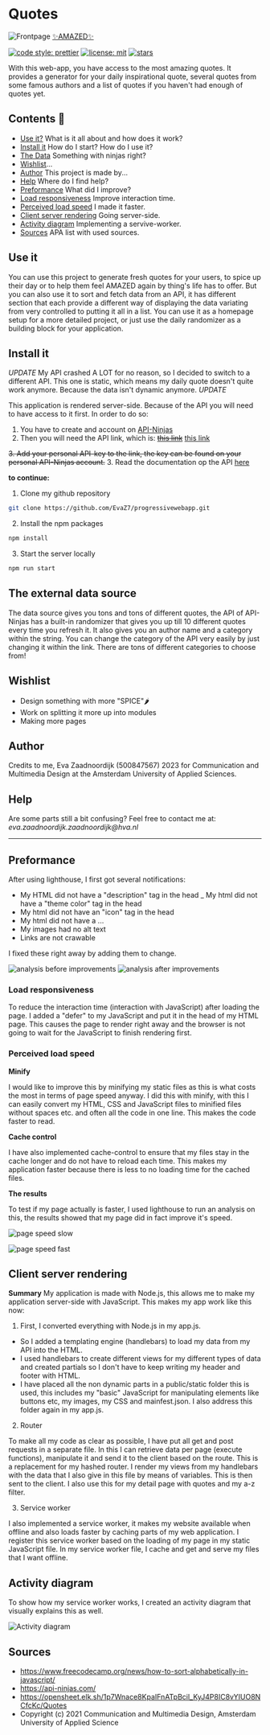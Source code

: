# Quotes

![Frontpage](https://github.com/EvaZ7/Quotes/blob/4b05094b8fa3c4556e8e3799aaa9f918216d75d5/readmeimg/amazed.png)
[✨AMAZED✨](https://amazed.cyclic.app/)

[![code style: prettier](https://img.shields.io/badge/code_style-prettier-ff69b4.svg?style=flat-square)](https://github.com/prettier/prettier)
[![license: mit](https://img.shields.io/badge/license-MIT-green?style=flat-square)](https://github.com/EvaZ7/Blok-tech/blob/main/LICENSE)
[![stars](https://img.shields.io/badge/stars-0-9cf?style=flat-square)](https://github.com/EvaZ7/Blok-tech/stargazers)

With this web-app, you have access to the most amazing quotes. It provides a generator for your daily inspirational quote, several quotes from some famous authors and a list of quotes if you haven't had enough of quotes yet.

## Contents 📑

- [Use it?](https://github.com/EvaZ7/progressivewebapp#use-it) What is it all about and how does it work?
- [Install it](https://github.com/EvaZ7/progressivewebapp#install-it) How do I start? How do I use it?
- [The Data](https://github.com/EvaZ7/progressivewebapp#the-external-data-source) Something with ninjas right?
- [Wishlist](https://github.com/EvaZ7/progressivewebapp#wishlist)...
- [Author](https://github.com/EvaZ7/progressivewebapp#author) This project is made by...
- [Help](https://github.com/EvaZ7/progressivewebapp#help) Where do I find help?
- [Preformance](https://github.com/EvaZ7/progressivewebapp#preformance) What did I improve?
- [Load responsiveness](https://github.com/EvaZ7/progressivewebapp#load-responsiveness) Improve interaction time.
- [Perceived load speed](https://github.com/EvaZ7/progressivewebapp#perceived-load-speed) I made it faster.
- [Client server rendering](https://github.com/EvaZ7/progressivewebapp#client-server-rendering) Going server-side.
- [Activity diagram](https://github.com/EvaZ7/progressivewebapp#activity-diagram) Implementing a servive-worker.
- [Sources](https://github.com/EvaZ7/progressivewebapp#sources) APA list with used sources.

## Use it

You can use this project to generate fresh quotes for your users, to spice up their day or to help them feel AMAZED again by thing's life has to offer. But you can also use it to sort and fetch data from an API, it has different section that each provide a different way of displaying the data variating from very controlled to putting it all in a list. You can use it as a homepage setup for a more detailed project, or just use the daily randomizer as a building block for your application.

## Install it

*UPDATE*
My API crashed A LOT for no reason, so I decided to switch to a different API. This one is static, which means my daily quote doesn't quite work anymore. Because the data isn't dynamic anymore.
*UPDATE*

This application is rendered server-side. Because of the API you will need to have access to it first. In order to do so:
1. You have to create and account on [API-Ninjas](https://api-ninjas.com/)
2. Then you will need the API link, which is: ~~[this link](https://api.api-ninjas.com/v1/quotes?category=amazing)~~ [this link](https://opensheet.elk.sh/1p7Wnace8KpaIFnATpBcil_KyJ4P8IC8vYIUO8NCfcKc/Quotes)

~~3. Add your personal API-key to the link, the key can be found on your personal API-Ninjas account.~~
3. Read the documentation op the API [here](https://github.com/benborgers/opensheet#readme)

**to continue:**

1. Clone my github repository

```sh
git clone https://github.com/EvaZ7/progressivewebapp.git
```

2. Install the npm packages

```sh
npm install
```

3. Start the server locally

```sh
npm run start
```

## The external data source

The data source gives you tons and tons of different quotes, the API of API-Ninjas has a built-in randomizer that gives you up till 10 different quotes every time you refresh it. It also gives you an author name and a category within the string. You can change the category of the API very easily by just changing it within the link. There are tons of different categories to choose from!

## Wishlist

- Design something with more "SPICE"🌶️
- Work on splitting it more up into modules
- Making more pages

## Author

Credits to me, Eva Zaadnoordijk (500847567) 2023 for Communication and Multimedia Design at the Amsterdam University of Applied Sciences.

## Help

Are some parts still a bit confusing? Feel free to contact me at:
_eva.zaadnoordijk.zaadnoordijk@hva.nl_

----

## Preformance

After using lighthouse, I first got several notifications:

- My HTML did not have a "description" tag in the head
_ My html did not have a "theme color" tag in the head
- My html did not have an "icon" tag in the head
- My html did not have a <!DOCTYPE html>...
- My images had no alt text
- Links are not crawable

I fixed these right away by adding them to change.

![analysis before improvements](https://github.com/EvaZ7/progressivewebapp/blob/0710bf756b9bfc7166d193afaf7aeb826c7ff1b2/readmeimg/activitydiagram.png)
![analysis after improvements](https://github.com/EvaZ7/progressivewebapp/blob/0710bf756b9bfc7166d193afaf7aeb826c7ff1b2/readmeimg/activitydiagram.png)

### Load responsiveness

To reduce the interaction time (interaction with JavaScript) after loading the page. I added a "defer" to my JavaScript and put it in the head of my HTML page. This causes the page to render right away and the browser is not going to wait for the JavaScript to finish rendering first.

### Perceived load speed

**Minify**

I would like to improve this by minifying my static files as this is what costs the most in terms of page speed anyway. I did this with minify, with this I can easily convert my HTML, CSS and JavaScript files to minified files without spaces etc. and often all the code in one line. This makes the code faster to read.

**Cache control**

I have also implemented cache-control to ensure that my files stay in the cache longer and do not have to reload each time. This makes my application faster because there is less to no loading time for the cached files.

**The results**

To test if my page actually is faster, I used lighthouse to run an analysis on this, the results showed that my page did in fact improve it's speed.

![page speed slow](https://github.com/EvaZ7/progressivewebapp/blob/0710bf756b9bfc7166d193afaf7aeb826c7ff1b2/readmeimg/activitydiagram.png)

![page speed fast](https://github.com/EvaZ7/progressivewebapp/blob/0710bf756b9bfc7166d193afaf7aeb826c7ff1b2/readmeimg/activitydiagram.png)


## Client server rendering

**Summary** My application is made with Node.js, this allows me to make my application server-side with JavaScript. This makes my app work like this now:

1. First, I converted everything with Node.js in my app.js.

- So I added a templating engine (handlebars) to load my data from my API into the HTML.
- I used handlebars to create different views for my different types of data and created partials so I don't have to keep writing my header and footer with HTML.
- I have placed all the non dynamic parts in a public/static folder this is used, this includes my "basic" JavaScript for manipulating elements like buttons etc, my images, my CSS and mainfest.json. I also address this folder again in my app.js.

2. Router

To make all my code as clear as possible, I have put all get and post requests in a separate file. In this I can retrieve data per page (execute functions), manipulate it and send it to the client based on the route. This is a replacement for my hashed router. I render my views from my handlebars with the data that I also give in this file by means of variables. This is then sent to the client. I also use this for my detail page with quotes and my a-z filter.

3. Service worker

I also implemented a service worker, it makes my website available when offline and also loads faster by caching parts of my web application.
I register this service worker based on the loading of my page in my static JavaScript file. In my service worker file, I cache and get and serve my files that I want offline.

## Activity diagram

To show how my service worker works, I created an activity diagram that visually explains this as well.

![Activity diagram](https://github.com/EvaZ7/progressivewebapp/blob/0710bf756b9bfc7166d193afaf7aeb826c7ff1b2/readmeimg/activitydiagram.png)

## Sources

- https://www.freecodecamp.org/news/how-to-sort-alphabetically-in-javascript/
- https://api-ninjas.com/
- https://opensheet.elk.sh/1p7Wnace8KpaIFnATpBcil_KyJ4P8IC8vYIUO8NCfcKc/Quotes
- Copyright (c) 2021 Communication and Multimedia Design, Amsterdam University of Applied Science
